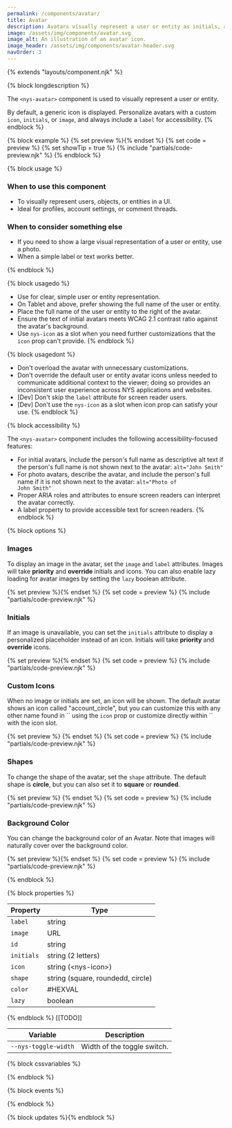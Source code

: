 ```yaml
---
permalink: /components/avatar/
title: Avatar
description: Avatars visually represent a user or entity as initials, a photo, or an icon.
image: /assets/img/components/avatar.svg
image_alt: An illustration of an avatar icon.
image_header: /assets/img/components/avatar-header.svg
navOrder: 3
---
```


{% extends "layouts/component.njk" %}

{% block longdescription %}

The `<nys-avatar>` component is used to visually represent a user or entity.

By default, a generic icon is displayed. Personalize avatars with a custom <code class="language-js">icon</code>, <code class="language-js">initials</code>, or <code class="language-js">image</code>, and always include a <code class="language-js">label</code> for accessibility.
{% endblock %}

{% block example %}
  {% set preview %}<nys-avatar label="User avatar"></nys-avatar>{% endset %}
  {% set code = preview %}
  {% set showTip = true %}
  {% include "partials/code-preview.njk" %}
{% endblock %}

{% block usage %}

### When to use this component

- To visually represent users, objects, or entities in a UI.
- Ideal for profiles, account settings, or comment threads.

### When to consider something else

  - If you need to show a large visual representation of a user or entity, use a photo.
  - When a simple label or text works better.

{% endblock %}

{% block usagedo %}

  - Use for clear, simple user or entity representation.
  - On Tablet and above, prefer showing the full name of the user or entity.
  - Place the full name of the user or entity to the right of the avatar.
  - Ensure the text of initial avatars meets WCAG 2.1 contrast ratio against the avatar's background.
  - Use <code class="language-js">nys-icon</code> as a slot when you need further customizations that the <code class="language-js">icon</code> prop can't provide.
{% endblock %}

{% block usagedont %}

  - Don't overload the avatar with unnecessary customizations.
  - Don't override the default user or entity avatar icons unless needed to communicate additional context to the viewer; doing so provides an inconsistent user experience across NYS applications and websites.
  - [Dev] Don't skip the <code class="language-js">label</code> attribute for screen reader users.
  - [Dev] Don't use the <code class="language-js">nys-icon</code> as a slot when icon prop can satisfy your use.
{% endblock %}

{% block accessibility %}

The `<nys-avatar>` component includes the following accessibility-focused features:

  - For initial avatars, include the person's full name as descriptive alt text if the person's full name is not shown next to the avatar: <code>alt="John Smith"</code>
  - For photo avatars, describe the avatar, and include the person's full name if it is not shown next to the avatar: <code>alt="Photo of John Smith"</code>
  - Proper ARIA roles and attributes to ensure screen readers can interpret the avatar correctly.
  - A label property to provide accessible text for screen readers.
{% endblock %}

{% block options %}

### Images
<p>To display an image in the avatar, set the <code class="language-js">image</code> and <code class="language-js">label</code> attributes. Images will take <strong>priority</strong> and <strong>override</strong> initials and icons. You can also enable lazy loading for avatar images by setting the <code class="language-js">lazy</code> boolean attribute.</p>

  {% set preview %}<nys-avatar label="User avatar" image="https://images.unsplash.com/photo-1513360371669-4adf3dd7dff8?q=80&w=100" lazy>{% endset %}
  {% set code = preview %}
  {% include "partials/code-preview.njk" %}

### Initials

<p>If an image is unavailable, you can set the <code class="language-js">initials</code> attribute to display a personalized placeholder instead of an icon. Initials will take <strong>priority</strong> and <strong>override</strong> icons.</p>

  {% set preview %}<nys-avatar label="User avatar" initials="NY"></nys-avatar>{% endset %}
  {% set code = preview %}
  {% include "partials/code-preview.njk" %}

### Custom Icons

<p>When no image or initials are set, an icon will be shown. The default avatar shows an icon called "account_circle", but you can customize this with any other name found in `<nys-icon>` using the <code class="language-js">icon</code> prop or customize directly within `<nys-avatar>` with the icon slot.</p>

  {% set preview %}<nys-avatar label="User avatar"></nys-avatar>
<nys-avatar label="Youtube avatar" color="#f2efee">
  <nys-icon label="youtube icon" name="social_youtube" color="#b2071d" size="lg"></nys-icon>
</nys-avatar>
<nys-avatar label="Snow avatar" icon="ac_unit"></nys-avatar>{% endset %}
  {% set code = preview %}
  {% include "partials/code-preview.njk" %}

### Shapes

<p>To change the shape of the avatar, set the <code class="language-js">shape</code> attribute. The default shape is <strong>circle</strong>, but you can also set it to <strong>square</strong> or <strong>rounded</strong>.</p>

  {% set preview %}<nys-avatar label="User avatar" shape="circle"></nys-avatar>
<nys-avatar label="User avatar" shape="rounded"></nys-avatar>
<nys-avatar label="User avatar" shape="square"></nys-avatar></nys-avatar>{% endset %}
  {% set code = preview %}
  {% include "partials/code-preview.njk" %}

### Background Color

You can change the background color of an Avatar. Note that images will naturally cover over the background color.

  {% set preview %}<nys-avatar label="User avatar" color="purple"></nys-avatar>{% endset %}
  {% set code = preview %}
  {% include "partials/code-preview.njk" %}

{% endblock %}

{% block properties %}

<table>
  <thead>
    <tr>
      <th>Property</th>
      <th>Type</th>
    </tr>
  </thead>
  <tbody>
    <tr>
      <td><code>label</code></td>
      <td>string</td>
    </tr>
    <tr>
      <td><code>image</code></td>
      <td>URL</td>
    </tr>
    <tr>
      <td><code>id</code></td>
      <td>string</td>
    </tr>
    <tr>
      <td><code>initials</code></td>
      <td>string (2 letters)</td>
    </tr>
    <tr>
      <td><code>icon</code></td>
      <td>string (&lt;nys-icon&gt;)</td>
    </tr>
    <tr>
      <td><code>shape</code></td>
      <td>string (square, roundedd, circle)</td>
    </tr>
    <tr>
      <td><code>color</code></td>
      <td>#HEXVAL</td>
    </tr>
    <tr>
      <td><code>lazy</code></td>
      <td>boolean</td>
    </tr>
  </tbody>
</table>

{% endblock %}
[[TODO]]
<table>
  <thead>
    <tr>
      <th>Variable</th>
      <th>Description</th>
    </tr>
  </thead>
  <tbody>
    <tr>
      <td><code>--nys-toggle-width</code></td>
      <td>Width of the toggle switch.</td>
    </tr>
  </tbody>
  </table>

{% block cssvariables %}


{% endblock %}

{% block events %}

{% endblock %}

{% block updates %}{% endblock %}
